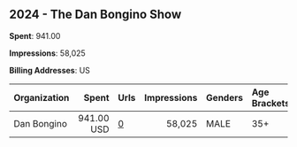 ## 2024 - The Dan Bongino Show 
**Spent**: 941.00

**Impressions**: 58,025

**Billing Addresses**: US

|Organization|Spent|Urls|Impressions|Genders|Age Brackets|Country Codes|
|:---|---:|:---|---:|:---|:---|:---|
|Dan Bongino|941.00 USD|[0](https://www.snap.com/political-ads/asset/7ddaa3d33763e0cd5c54c7b5b6f7ea4003072ddb63136eba851ee975c41f000b?mediaType=mp4)|58,025|MALE|35+|united states|

